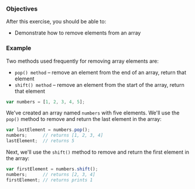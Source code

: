 <!--{ ids:[185], language:'JavaScript', type:'workshop', order: 4, name:'Remove Elements', description:'Remove elements from an array' }-->

### Objectives

After this exercise, you should be able to:

- Demonstrate how to remove elements from an array

### Example

Two methods used frequently for removing array elements are:

- `pop() method` – remove an element from the end of an array, return that element
- `shift() method` – remove an element from the start of the array, return that element

```js
var numbers = [1, 2, 3, 4, 5];
```

We've created an array named `numbers` with five elements. We'll use the `pop()` method to remove and return the last element in the array:

```js
var lastElement = numbers.pop();
numbers;      // returns [1, 2, 3, 4]
lastElement;  // returns 5
```

Next, we'll use the `shift()` method to remove and return the first element in the array:

```js
var firstElement = numbers.shift();
numbers;      // returns [2, 3, 4]
firstElement; // returns prints 1
```
